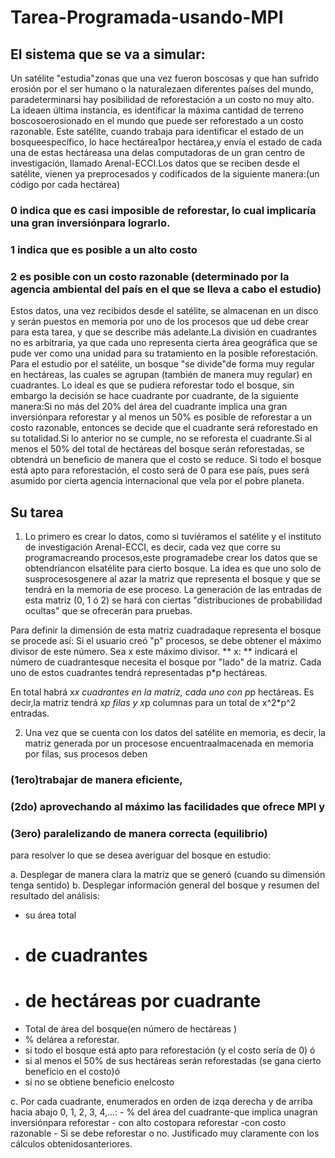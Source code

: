 # Tarea-Programada-usando-MPI
## El sistema que se va a simular:
Un satélite "estudia"zonas que una vez fueron boscosas y que han sufrido erosión por el ser humano o la naturalezaen diferentes
países del mundo, paradeterminarsi hay posibilidad de reforestación a un costo no muy alto. La ideaen última instancia, es 
identificar la máxima cantidad de terreno boscosoerosionado en el mundo que puede ser reforestado a un costo razonable. Este 
satélite, cuando trabaja para identificar el estado de un bosqueespecífico, lo hace hectárea1por hectárea,y envía el estado de 
cada una de estas hectáreasa una delas computadoras de un gran centro de investigación, llamado Arenal-ECCI.Los datos que se 
reciben desde el satélite, vienen ya preprocesados y codificados de la siguiente manera:(un código por cada hectárea)
 ### 0 indica que es casi imposible de reforestar, lo cual implicaría una gran inversiónpara lograrlo.
 ### 1 indica que es posible a un alto costo
 ### 2 es posible con un costo razonable (determinado por la agencia ambiental del país en el que se lleva a cabo el estudio)
 Estos datos, una vez recibidos desde el satélite, se  almacenan en un disco y serán puestos en memoria por uno de los procesos
 que ud debe crear para esta tarea, y que se describe más adelante.La división en cuadrantes no es arbitraria, ya que cada uno
 representa cierta área geográfica que se pude ver como una unidad para su tratamiento en la posible reforestación. 
 Para el estudio por el satélite, un bosque "se divide"de forma muy regular en hectáreas, las cuales se agrupan
 (también de manera muy regular) en cuadrantes.  Lo ideal es que se pudiera reforestar todo el bosque, sin embargo la decisión se
 hace cuadrante por cuadrante, de la siguiente manera:Si no más del 20% del área del cuadrante implica una gran inversiónpara
 reforestar y al menos un 50%  es posible de reforestar a un costo razonable, entonces se decide que el cuadrante 
 será reforestado en su totalidad.Si lo anterior no se cumple, no se reforesta el cuadrante.Si al menos el 50% del total de 
 hectáreas del bosque serán reforestadas, se obtendrá un beneficio de manera que el costo se reduce. Si todo el bosque está apto 
 para reforestación, el costo será de 0 para ese país, pues será asumido por cierta agencia internacional que vela por el pobre 
 planeta.
 
 ## Su tarea
 1. Lo primero es crear lo datos, como si tuviéramos el satélite y el instituto de investigación Arenal-ECCI, es decir, cada vez 
 que corre su programacreando procesos,este programadebe crear los datos que se obtendríancon elsatélite para cierto bosque.
 La idea es que uno solo de susprocesosgenere al azar la matriz que representa el bosque y que se tendrá en la memoria 
 de ese proceso. La generación de las entradas de esta matriz (0, 1 ó 2) se hará con ciertas "distribuciones de probabilidad  ocultas" que se
 ofrecerán para pruebas.
 
 Para definir la dimensión de esta matriz cuadradaque representa el bosque se procede así: Si el usuario creó "p" procesos, se debe obtener
 el máximo divisor de este número. Sea x este máximo divisor. 
 ** x: ** indicará el número de cuadrantesque necesita el bosque por "lado" de la matriz. Cada uno de estos cuadrantes tendrá representadas 
 p*p hectáreas.
 
 En total habrá x*x cuadrantes en la matriz, cada uno con p*p hectáreas. Es decir,la matriz tendrá x*p filas  y x*p columnas para un total de
 x^2*p^2 entradas.
 
 2. Una vez que se cuenta con los datos del satélite en memoria, es decir, la matriz generada por un procesose encuentraalmacenada en memoria por
 filas, sus procesos deben
 ### (1ero)trabajar de manera eficiente,
 ### (2do) aprovechando al máximo las facilidades que ofrece MPI y 
 ### (3ero) paralelizando de manera correcta (equilibrio)
 
 para resolver lo que se desea averiguar del bosque en estudio:
 
 a. Desplegar de manera clara la matriz que se generó (cuando su dimensión tenga sentido) 
 b. Desplegar información general del bosque y resumen del resultado del análisis: 
  - su área total
  - # de cuadrantes
  - # de hectáreas por cuadrante 
  - Total de área del bosque(en número de hectáreas )
  - % delárea a reforestar.
  - si todo el bosque está apto para reforestación (y el costo sería de 0) ó
  - si al menos el 50% de sus hectáreas serán reforestadas  (se gana cierto beneficio en el costo)ó 
  - si no se obtiene beneficio enelcosto
  
  c. Por cada cuadrante, enumerados en orden de izqa derecha y de arriba hacia abajo 0, 1, 2, 3, 4,...:
    - % del área del cuadrante-que implica unagran inversiónpara  reforestar 
      - con alto costopara reforestar
      -con costo razonable
    - Si se debe reforestar o no. Justificado muy claramente con los cálculos obtenidosanteriores.
